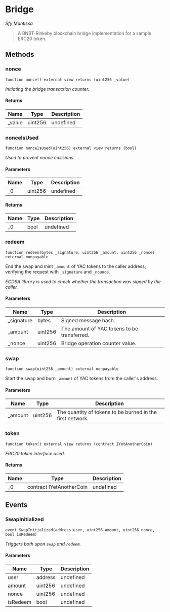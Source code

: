 # Bridge

*Sfy Mantissa*

> A BNBT-Rinkeby blockchain bridge implementation for a sample        ERC20 token. 





## Methods

### nonce

```solidity
function nonce() external view returns (uint256 _value)
```



*Initiating the bridge transaction counter.*


#### Returns

| Name | Type | Description |
|---|---|---|
| _value | uint256 | undefined |

### nonceIsUsed

```solidity
function nonceIsUsed(uint256) external view returns (bool)
```



*Used to prevent nonce collisions.*

#### Parameters

| Name | Type | Description |
|---|---|---|
| _0 | uint256 | undefined |

#### Returns

| Name | Type | Description |
|---|---|---|
| _0 | bool | undefined |

### redeem

```solidity
function redeem(bytes _signature, uint256 _amount, uint256 _nonce) external nonpayable
```

End the swap and mint `_amount` of YAC tokens to the caller          address, verifying the request with `_signature` and `_nounce`.

*ECDSA library is used to check whether the transaction was signed      by the caller.*

#### Parameters

| Name | Type | Description |
|---|---|---|
| _signature | bytes | Signed message hash. |
| _amount | uint256 | The amount of YAC tokens to be transferred. |
| _nonce | uint256 | Bridge operation counter value. |

### swap

```solidity
function swap(uint256 _amount) external nonpayable
```

Start the swap and burn `_amount` of YAC tokens from         the caller&#39;s address.



#### Parameters

| Name | Type | Description |
|---|---|---|
| _amount | uint256 | The quantity of tokens to be burned in the first network. |

### token

```solidity
function token() external view returns (contract IYetAnotherCoin)
```



*ERC20 token interface used.*


#### Returns

| Name | Type | Description |
|---|---|---|
| _0 | contract IYetAnotherCoin | undefined |



## Events

### SwapInitialized

```solidity
event SwapInitialized(address user, uint256 amount, uint256 nonce, bool isRedeem)
```



*Triggers both upon `swap` and `redeem`.*

#### Parameters

| Name | Type | Description |
|---|---|---|
| user  | address | undefined |
| amount  | uint256 | undefined |
| nonce  | uint256 | undefined |
| isRedeem  | bool | undefined |



